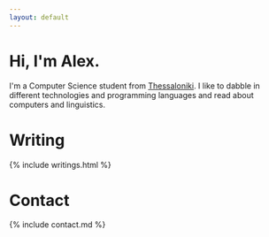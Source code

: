 ```yaml
---
layout: default
---
```


# Hi, I'm Alex.

I'm a Computer Science student from
[Thessaloniki](https://www.britannica.com/summary/Thessaloniki). I like to
dabble in different technologies and programming languages and read about
computers and linguistics.

# Writing

{% include writings.html %}

# Contact
{% include contact.md %}

